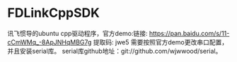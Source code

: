 # FDLinkCppSDK
讯飞惯导的ubuntu cpp驱动程序，官方demo:链接: https://pan.baidu.com/s/11-cCmWMq_-8ApJNHqMBG7g 提取码: jwe5
需要按照官方demo更改串口配置，并且安装serial库。
serial库github地址：git://github.com/wjwwood/serial。
